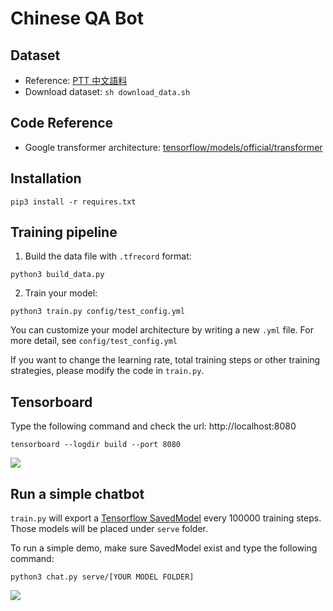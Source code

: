 # Chinese QA Bot

## Dataset

- Reference: [PTT 中文語料](https://github.com/zake7749/Gossiping-Chinese-Corpus)
- Download dataset: `sh download_data.sh`

## Code Reference

- Google transformer architecture: [tensorflow/models/official/transformer](https://github.com/tensorflow/models/tree/master/official/transformer)

## Installation

`pip3 install -r requires.txt`

## Training pipeline

1. Build the data file with `.tfrecord` format:
```
python3 build_data.py
```

2. Train your model:
```
python3 train.py config/test_config.yml
```

You can customize your model architecture by writing a new `.yml` file. 
For more detail, see `config/test_config.yml`

If you want to change the learning rate, total training steps or other training strategies, please modify the code in `train.py`.

## Tensorboard

Type the following command and check the url: http://localhost:8080

```
tensorboard --logdir build --port 8080
```

![](https://github.com/st9007a/ChineseQABot/blob/master/image/tensorboard.PNG)

## Run a simple chatbot

`train.py` will export a [Tensorflow SavedModel](https://www.tensorflow.org/guide/saved_model#build_and_load_a_savedmodel) every 100000 training steps.
Those models will be placed under `serve` folder.

To run a simple demo, make sure SavedModel exist and type the following command:
```
python3 chat.py serve/[YOUR MODEL FOLDER]
```

![](https://github.com/st9007a/ChineseQABot/blob/master/image/chat.PNG)
